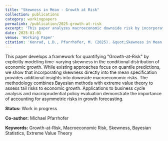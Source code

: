```yaml
---
title: "Skewness in Mean - Growth at Risk"
collection: publications
category: workingpapers
permalink: /publication/2025-growth-at-risk
excerpt: 'This paper analyzes macroeconomic downside risk by incorporating conditional skewness into growth forecasting models.'
date: 2025-01-01
venue: 'Working Paper'
citation: 'Konrad, L.D., Pfarrhofer, M. (2025). &quot;Skewness in Mean - Growth at Risk.&quot; <i>Working Paper</i>.'
---
```


This paper develops a framework for quantifying "Growth-at-Risk" by explicitly modeling time-varying skewness in the conditional distribution of economic growth. While existing approaches focus on quantile predictions, we show that incorporating skewness directly into the mean specification provides additional insights into downside macroeconomic risks. The methodology combines Bayesian methods with extreme value theory to assess tail risks to economic growth. Applications to business cycle analysis and macroprudential policy evaluation demonstrate the importance of accounting for asymmetric risks in growth forecasting.

**Status:** Work in progress

**Co-author:** Michael Pfarrhofer

**Keywords:** Growth-at-Risk, Macroeconomic Risk, Skewness, Bayesian Statistics, Extreme Value Theory
